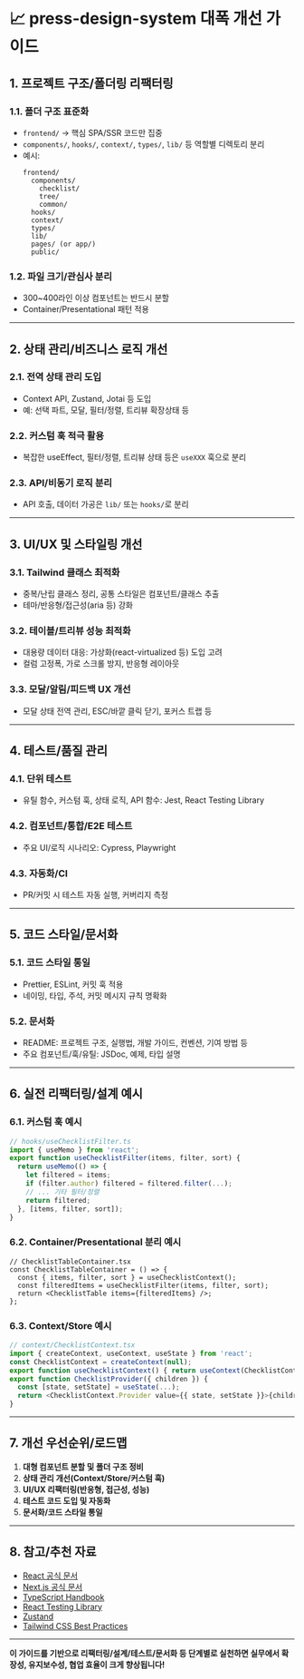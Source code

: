 # 📈 press-design-system 대폭 개선 가이드

## 1. 프로젝트 구조/폴더링 리팩터링

### 1.1. 폴더 구조 표준화
- `frontend/` → 핵심 SPA/SSR 코드만 집중
- `components/`, `hooks/`, `context/`, `types/`, `lib/` 등 역할별 디렉토리 분리
- 예시:
  ```
  frontend/
    components/
      checklist/
      tree/
      common/
    hooks/
    context/
    types/
    lib/
    pages/ (or app/)
    public/
  ```

### 1.2. 파일 크기/관심사 분리
- 300~400라인 이상 컴포넌트는 반드시 분할
- Container/Presentational 패턴 적용

---

## 2. 상태 관리/비즈니스 로직 개선

### 2.1. 전역 상태 관리 도입
- Context API, Zustand, Jotai 등 도입
- 예: 선택 파트, 모달, 필터/정렬, 트리뷰 확장상태 등

### 2.2. 커스텀 훅 적극 활용
- 복잡한 useEffect, 필터/정렬, 트리뷰 상태 등은 `useXXX` 훅으로 분리

### 2.3. API/비동기 로직 분리
- API 호출, 데이터 가공은 `lib/` 또는 `hooks/`로 분리

---

## 3. UI/UX 및 스타일링 개선

### 3.1. Tailwind 클래스 최적화
- 중복/난립 클래스 정리, 공통 스타일은 컴포넌트/클래스 추출
- 테마/반응형/접근성(aria 등) 강화

### 3.2. 테이블/트리뷰 성능 최적화
- 대용량 데이터 대응: 가상화(react-virtualized 등) 도입 고려
- 컬럼 고정폭, 가로 스크롤 방지, 반응형 레이아웃

### 3.3. 모달/알림/피드백 UX 개선
- 모달 상태 전역 관리, ESC/바깥 클릭 닫기, 포커스 트랩 등

---

## 4. 테스트/품질 관리

### 4.1. 단위 테스트
- 유틸 함수, 커스텀 훅, 상태 로직, API 함수: Jest, React Testing Library

### 4.2. 컴포넌트/통합/E2E 테스트
- 주요 UI/로직 시나리오: Cypress, Playwright

### 4.3. 자동화/CI
- PR/커밋 시 테스트 자동 실행, 커버리지 측정

---

## 5. 코드 스타일/문서화

### 5.1. 코드 스타일 통일
- Prettier, ESLint, 커밋 훅 적용
- 네이밍, 타입, 주석, 커밋 메시지 규칙 명확화

### 5.2. 문서화
- README: 프로젝트 구조, 실행법, 개발 가이드, 컨벤션, 기여 방법 등
- 주요 컴포넌트/훅/유틸: JSDoc, 예제, 타입 설명

---

## 6. 실전 리팩터링/설계 예시

### 6.1. 커스텀 훅 예시
```ts
// hooks/useChecklistFilter.ts
import { useMemo } from 'react';
export function useChecklistFilter(items, filter, sort) {
  return useMemo(() => {
    let filtered = items;
    if (filter.author) filtered = filtered.filter(...);
    // ... 기타 필터/정렬
    return filtered;
  }, [items, filter, sort]);
}
```

### 6.2. Container/Presentational 분리 예시
```tsx
// ChecklistTableContainer.tsx
const ChecklistTableContainer = () => {
  const { items, filter, sort } = useChecklistContext();
  const filteredItems = useChecklistFilter(items, filter, sort);
  return <ChecklistTable items={filteredItems} />;
};
```

### 6.3. Context/Store 예시
```ts
// context/ChecklistContext.tsx
import { createContext, useContext, useState } from 'react';
const ChecklistContext = createContext(null);
export function useChecklistContext() { return useContext(ChecklistContext); }
export function ChecklistProvider({ children }) {
  const [state, setState] = useState(...);
  return <ChecklistContext.Provider value={{ state, setState }}>{children}</ChecklistContext.Provider>;
}
```

---

## 7. 개선 우선순위/로드맵

1. **대형 컴포넌트 분할 및 폴더 구조 정비**
2. **상태 관리 개선(Context/Store/커스텀 훅)**
3. **UI/UX 리팩터링(반응형, 접근성, 성능)**
4. **테스트 코드 도입 및 자동화**
5. **문서화/코드 스타일 통일**

---

## 8. 참고/추천 자료

- [React 공식 문서](https://react.dev/)
- [Next.js 공식 문서](https://nextjs.org/docs)
- [TypeScript Handbook](https://www.typescriptlang.org/docs/)
- [React Testing Library](https://testing-library.com/docs/react-testing-library/intro/)
- [Zustand](https://docs.pmnd.rs/zustand/getting-started/introduction)
- [Tailwind CSS Best Practices](https://tailwindcss.com/docs/reusing-styles)

---

**이 가이드를 기반으로 리팩터링/설계/테스트/문서화 등 단계별로 실천하면 실무에서 확장성, 유지보수성, 협업 효율이 크게 향상됩니다!** 
